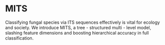 # MITS
Classifying fungal species via ITS sequences effectively is vital for ecology and society. We introduce MITS, a tree - structured multi - level model, slashing feature dimensions and boosting hierarchical accuracy in full classification.
